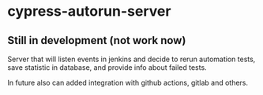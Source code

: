 # cypress-autorun-server

## Still in development (not work now)

Server that will listen events in jenkins and decide to rerun automation tests, save statistic in database, and provide info about failed tests.

In future also can added integration with github actions, gitlab and others.

